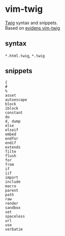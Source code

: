 vim-twig
========

[Twig](http://twig.sensiolabs.org) syntax and snippets.  
Based on [evidens vim-twig](https://github.com/evidens/vim-twig)

syntax
------

`*.html.twig`, `*.twig`

snippets
--------

```
{
#
%
asset
autoescape
block
iblock
constant
do
d, dump
else
elseif
embed
endfor
endif
extends
filte
flush
for
from
if
iif
import
include
macro
parent
path
raw
render
sandbox
set
spaceless
url
use
verbatim
```
